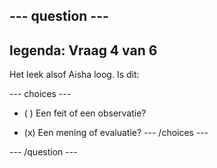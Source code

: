 --- question ---
---
legenda: Vraag 4 van 6
---

Het leek alsof Aisha loog. Is dit:

--- choices ---
- ( ) Een feit of een observatie?

- (x) Een mening of evaluatie? --- /choices ---

--- /question ---
